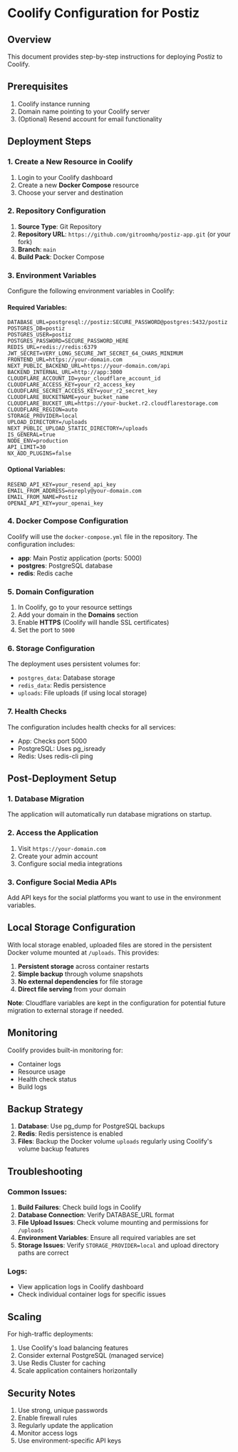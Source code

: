 # Coolify Configuration for Postiz

## Overview
This document provides step-by-step instructions for deploying Postiz to Coolify.

## Prerequisites
1. Coolify instance running
2. Domain name pointing to your Coolify server
3. (Optional) Resend account for email functionality

## Deployment Steps

### 1. Create a New Resource in Coolify

1. Login to your Coolify dashboard
2. Create a new **Docker Compose** resource
3. Choose your server and destination

### 2. Repository Configuration

1. **Source Type**: Git Repository
2. **Repository URL**: `https://github.com/gitroomhq/postiz-app.git` (or your fork)
3. **Branch**: `main`
4. **Build Pack**: Docker Compose

### 3. Environment Variables

Configure the following environment variables in Coolify:

#### Required Variables:
```
DATABASE_URL=postgresql://postiz:SECURE_PASSWORD@postgres:5432/postiz
POSTGRES_DB=postiz
POSTGRES_USER=postiz
POSTGRES_PASSWORD=SECURE_PASSWORD_HERE
REDIS_URL=redis://redis:6379
JWT_SECRET=VERY_LONG_SECURE_JWT_SECRET_64_CHARS_MINIMUM
FRONTEND_URL=https://your-domain.com
NEXT_PUBLIC_BACKEND_URL=https://your-domain.com/api
BACKEND_INTERNAL_URL=http://app:3000
CLOUDFLARE_ACCOUNT_ID=your_cloudflare_account_id
CLOUDFLARE_ACCESS_KEY=your_r2_access_key
CLOUDFLARE_SECRET_ACCESS_KEY=your_r2_secret_key
CLOUDFLARE_BUCKETNAME=your_bucket_name
CLOUDFLARE_BUCKET_URL=https://your-bucket.r2.cloudflarestorage.com
CLOUDFLARE_REGION=auto
STORAGE_PROVIDER=local
UPLOAD_DIRECTORY=/uploads
NEXT_PUBLIC_UPLOAD_STATIC_DIRECTORY=/uploads
IS_GENERAL=true
NODE_ENV=production
API_LIMIT=30
NX_ADD_PLUGINS=false
```

#### Optional Variables:
```
RESEND_API_KEY=your_resend_api_key
EMAIL_FROM_ADDRESS=noreply@your-domain.com
EMAIL_FROM_NAME=Postiz
OPENAI_API_KEY=your_openai_key
```

### 4. Docker Compose Configuration

Coolify will use the `docker-compose.yml` file in the repository. The configuration includes:
- **app**: Main Postiz application (ports: 5000)
- **postgres**: PostgreSQL database
- **redis**: Redis cache

### 5. Domain Configuration

1. In Coolify, go to your resource settings
2. Add your domain in the **Domains** section
3. Enable **HTTPS** (Coolify will handle SSL certificates)
4. Set the port to `5000`

### 6. Storage Configuration

The deployment uses persistent volumes for:
- `postgres_data`: Database storage
- `redis_data`: Redis persistence
- `uploads`: File uploads (if using local storage)

### 7. Health Checks

The configuration includes health checks for all services:
- App: Checks port 5000
- PostgreSQL: Uses pg_isready
- Redis: Uses redis-cli ping

## Post-Deployment Setup

### 1. Database Migration
The application will automatically run database migrations on startup.

### 2. Access the Application
1. Visit `https://your-domain.com`
2. Create your admin account
3. Configure social media integrations

### 3. Configure Social Media APIs
Add API keys for the social platforms you want to use in the environment variables.

## Local Storage Configuration

With local storage enabled, uploaded files are stored in the persistent Docker volume mounted at `/uploads`. This provides:

1. **Persistent storage** across container restarts
2. **Simple backup** through volume snapshots
3. **No external dependencies** for file storage
4. **Direct file serving** from your domain

**Note**: Cloudflare variables are kept in the configuration for potential future migration to external storage if needed.

## Monitoring

Coolify provides built-in monitoring for:
- Container logs
- Resource usage
- Health check status
- Build logs

## Backup Strategy

1. **Database**: Use pg_dump for PostgreSQL backups
2. **Redis**: Redis persistence is enabled
3. **Files**: Backup the Docker volume `uploads` regularly using Coolify's volume backup features

## Troubleshooting

### Common Issues:

1. **Build Failures**: Check build logs in Coolify
2. **Database Connection**: Verify DATABASE_URL format
3. **File Upload Issues**: Check volume mounting and permissions for `/uploads`
4. **Environment Variables**: Ensure all required variables are set
5. **Storage Issues**: Verify `STORAGE_PROVIDER=local` and upload directory paths are correct

### Logs:
- View application logs in Coolify dashboard
- Check individual container logs for specific issues

## Scaling

For high-traffic deployments:
1. Use Coolify's load balancing features
2. Consider external PostgreSQL (managed service)
3. Use Redis Cluster for caching
4. Scale application containers horizontally

## Security Notes

1. Use strong, unique passwords
2. Enable firewall rules
3. Regularly update the application
4. Monitor access logs
5. Use environment-specific API keys
